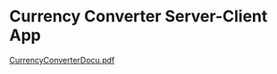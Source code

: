 # Currency Converter Server-Client App
[CurrencyConverterDocu.pdf](https://github.com/user-attachments/files/17791467/CurrencyConverterDocu.pdf)
